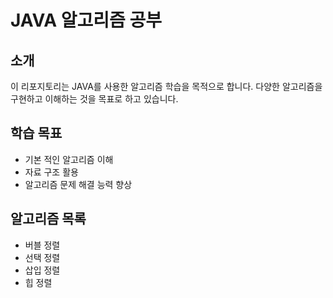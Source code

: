 # JAVA 알고리즘 공부

## 소개
이 리포지토리는 JAVA를 사용한 알고리즘 학습을 목적으로 합니다. 다양한 알고리즘을 구현하고 이해하는 것을 목표로 하고 있습니다.

## 학습 목표
- 기본 적인 알고리즘 이해
- 자료 구조 활용
- 알고리즘 문제 해결 능력 향상

## 알고리즘 목록
- 버블 정렬
- 선택 정렬
- 삽입 정렬
- 힙 정렬
